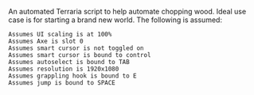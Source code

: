 An automated Terraria script to help automate chopping wood. Ideal use case is for starting a brand new world. The following is assumed:

    Assumes UI scaling is at 100%
    Assumes Axe is slot 0
    Assumes smart cursor is not toggled on
    Assumes smart cursor is bound to control
    Assumes autoselect is bound to TAB
    Assumes resolution is 1920x1080
    Assumes grappling hook is bound to E
    Assumes jump is bound to SPACE
